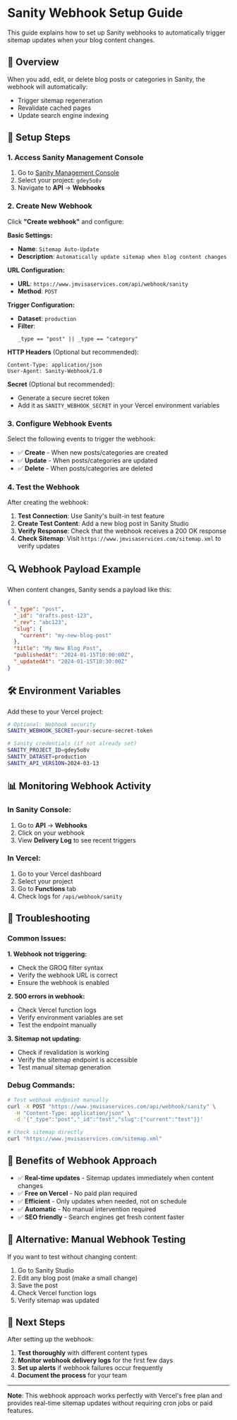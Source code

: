 # Sanity Webhook Setup Guide

This guide explains how to set up Sanity webhooks to automatically trigger sitemap updates when your blog content changes.

## 🎯 Overview

When you add, edit, or delete blog posts or categories in Sanity, the webhook will automatically:
- Trigger sitemap regeneration
- Revalidate cached pages
- Update search engine indexing

## 🔧 Setup Steps

### 1. Access Sanity Management Console

1. Go to [Sanity Management Console](https://www.sanity.io/manage)
2. Select your project: `gdey5o8v`
3. Navigate to **API** → **Webhooks**

### 2. Create New Webhook

Click **"Create webhook"** and configure:

**Basic Settings:**
- **Name**: `Sitemap Auto-Update`
- **Description**: `Automatically update sitemap when blog content changes`

**URL Configuration:**
- **URL**: `https://www.jmvisaservices.com/api/webhook/sanity`
- **Method**: `POST`

**Trigger Configuration:**
- **Dataset**: `production`
- **Filter**: 
  ```groq
  _type == "post" || _type == "category"
  ```

**HTTP Headers** (Optional but recommended):
```
Content-Type: application/json
User-Agent: Sanity-Webhook/1.0
```

**Secret** (Optional but recommended):
- Generate a secure secret token
- Add it as `SANITY_WEBHOOK_SECRET` in your Vercel environment variables

### 3. Configure Webhook Events

Select the following events to trigger the webhook:

- ✅ **Create** - When new posts/categories are created
- ✅ **Update** - When posts/categories are updated
- ✅ **Delete** - When posts/categories are deleted

### 4. Test the Webhook

After creating the webhook:

1. **Test Connection**: Use Sanity's built-in test feature
2. **Create Test Content**: Add a new blog post in Sanity Studio
3. **Verify Response**: Check that the webhook receives a 200 OK response
4. **Check Sitemap**: Visit `https://www.jmvisaservices.com/sitemap.xml` to verify updates

## 🔍 Webhook Payload Example

When content changes, Sanity sends a payload like this:

```json
{
  "_type": "post",
  "_id": "drafts.post-123",
  "_rev": "abc123",
  "slug": {
    "current": "my-new-blog-post"
  },
  "title": "My New Blog Post",
  "publishedAt": "2024-01-15T10:00:00Z",
  "_updatedAt": "2024-01-15T10:30:00Z"
}
```

## 🛠️ Environment Variables

Add these to your Vercel project:

```bash
# Optional: Webhook security
SANITY_WEBHOOK_SECRET=your-secure-secret-token

# Sanity credentials (if not already set)
SANITY_PROJECT_ID=gdey5o8v
SANITY_DATASET=production
SANITY_API_VERSION=2024-03-13
```

## 📊 Monitoring Webhook Activity

### In Sanity Console:
1. Go to **API** → **Webhooks**
2. Click on your webhook
3. View **Delivery Log** to see recent triggers

### In Vercel:
1. Go to your Vercel dashboard
2. Select your project
3. Go to **Functions** tab
4. Check logs for `/api/webhook/sanity`

## 🔧 Troubleshooting

### Common Issues:

**1. Webhook not triggering:**
- Check the GROQ filter syntax
- Verify the webhook URL is correct
- Ensure the webhook is enabled

**2. 500 errors in webhook:**
- Check Vercel function logs
- Verify environment variables are set
- Test the endpoint manually

**3. Sitemap not updating:**
- Check if revalidation is working
- Verify the sitemap endpoint is accessible
- Test manual sitemap generation

### Debug Commands:

```bash
# Test webhook endpoint manually
curl -X POST "https://www.jmvisaservices.com/api/webhook/sanity" \
  -H "Content-Type: application/json" \
  -d '{"_type":"post","_id":"test","slug":{"current":"test"}}'

# Check sitemap directly
curl "https://www.jmvisaservices.com/sitemap.xml"
```

## 🎯 Benefits of Webhook Approach

- ✅ **Real-time updates** - Sitemap updates immediately when content changes
- ✅ **Free on Vercel** - No paid plan required
- ✅ **Efficient** - Only updates when needed, not on schedule
- ✅ **Automatic** - No manual intervention required
- ✅ **SEO friendly** - Search engines get fresh content faster

## 🔄 Alternative: Manual Webhook Testing

If you want to test without changing content:

1. Go to Sanity Studio
2. Edit any blog post (make a small change)
3. Save the post
4. Check Vercel function logs
5. Verify sitemap was updated

## 📝 Next Steps

After setting up the webhook:

1. **Test thoroughly** with different content types
2. **Monitor webhook delivery logs** for the first few days
3. **Set up alerts** if webhook failures occur frequently
4. **Document the process** for your team

---

**Note**: This webhook approach works perfectly with Vercel's free plan and provides real-time sitemap updates without requiring cron jobs or paid features.